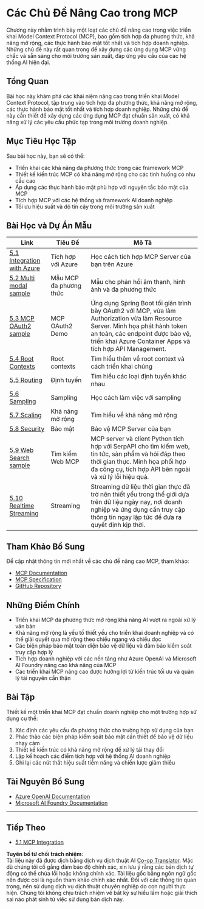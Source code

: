 <!--
CO_OP_TRANSLATOR_METADATA:
{
  "original_hash": "adaf47734a5839447b5c60a27120fbaf",
  "translation_date": "2025-06-11T16:02:11+00:00",
  "source_file": "05-AdvancedTopics/README.md",
  "language_code": "vi"
}
-->
# Các Chủ Đề Nâng Cao trong MCP

Chương này nhằm trình bày một loạt các chủ đề nâng cao trong việc triển khai Model Context Protocol (MCP), bao gồm tích hợp đa phương thức, khả năng mở rộng, các thực hành bảo mật tốt nhất và tích hợp doanh nghiệp. Những chủ đề này rất quan trọng để xây dựng các ứng dụng MCP vững chắc và sẵn sàng cho môi trường sản xuất, đáp ứng yêu cầu của các hệ thống AI hiện đại.

## Tổng Quan

Bài học này khám phá các khái niệm nâng cao trong triển khai Model Context Protocol, tập trung vào tích hợp đa phương thức, khả năng mở rộng, các thực hành bảo mật tốt nhất và tích hợp doanh nghiệp. Những chủ đề này cần thiết để xây dựng các ứng dụng MCP đạt chuẩn sản xuất, có khả năng xử lý các yêu cầu phức tạp trong môi trường doanh nghiệp.

## Mục Tiêu Học Tập

Sau bài học này, bạn sẽ có thể:

- Triển khai các khả năng đa phương thức trong các framework MCP
- Thiết kế kiến trúc MCP có khả năng mở rộng cho các tình huống có nhu cầu cao
- Áp dụng các thực hành bảo mật phù hợp với nguyên tắc bảo mật của MCP
- Tích hợp MCP với các hệ thống và framework AI doanh nghiệp
- Tối ưu hiệu suất và độ tin cậy trong môi trường sản xuất

## Bài Học và Dự Án Mẫu

| Link | Tiêu Đề | Mô Tả |
|------|---------|-------|
| [5.1 Integration with Azure](./mcp-integration/README.md) | Tích hợp với Azure | Học cách tích hợp MCP Server của bạn trên Azure |
| [5.2 Multi modal sample](./mcp-multi-modality/README.md) | Mẫu MCP đa phương thức | Mẫu cho phản hồi âm thanh, hình ảnh và đa phương thức |
| [5.3 MCP OAuth2 sample](../../../05-AdvancedTopics/mcp-oauth2-demo) | MCP OAuth2 Demo | Ứng dụng Spring Boot tối giản trình bày OAuth2 với MCP, vừa làm Authorization vừa làm Resource Server. Minh họa phát hành token an toàn, các endpoint được bảo vệ, triển khai Azure Container Apps và tích hợp API Management. |
| [5.4 Root Contexts](./mcp-root-contexts/README.md) | Root contexts | Tìm hiểu thêm về root context và cách triển khai chúng |
| [5.5 Routing](./mcp-routing/README.md) | Định tuyến | Tìm hiểu các loại định tuyến khác nhau |
| [5.6 Sampling](./mcp-sampling/README.md) | Sampling | Học cách làm việc với sampling |
| [5.7 Scaling](./mcp-scaling/README.md) | Khả năng mở rộng | Tìm hiểu về khả năng mở rộng |
| [5.8 Security](./mcp-security/README.md) | Bảo mật | Bảo vệ MCP Server của bạn |
| [5.9 Web Search sample](./web-search-mcp/README.md) | Tìm kiếm Web MCP | MCP server và client Python tích hợp với SerpAPI cho tìm kiếm web, tin tức, sản phẩm và hỏi đáp theo thời gian thực. Minh họa phối hợp đa công cụ, tích hợp API bên ngoài và xử lý lỗi hiệu quả. |
| [5.10 Realtime Streaming](./mcp-realtimestreaming/README.md) | Streaming | Streaming dữ liệu thời gian thực đã trở nên thiết yếu trong thế giới dựa trên dữ liệu ngày nay, nơi doanh nghiệp và ứng dụng cần truy cập thông tin ngay lập tức để đưa ra quyết định kịp thời. |

## Tham Khảo Bổ Sung

Để cập nhật thông tin mới nhất về các chủ đề nâng cao MCP, tham khảo:
- [MCP Documentation](https://modelcontextprotocol.io/)
- [MCP Specification](https://spec.modelcontextprotocol.io/)
- [GitHub Repository](https://github.com/modelcontextprotocol)

## Những Điểm Chính

- Triển khai MCP đa phương thức mở rộng khả năng AI vượt ra ngoài xử lý văn bản
- Khả năng mở rộng là yếu tố thiết yếu cho triển khai doanh nghiệp và có thể giải quyết qua mở rộng theo chiều ngang và chiều dọc
- Các biện pháp bảo mật toàn diện bảo vệ dữ liệu và đảm bảo kiểm soát truy cập hợp lý
- Tích hợp doanh nghiệp với các nền tảng như Azure OpenAI và Microsoft AI Foundry nâng cao khả năng của MCP
- Các triển khai MCP nâng cao được hưởng lợi từ kiến trúc tối ưu và quản lý tài nguyên cẩn thận

## Bài Tập

Thiết kế một triển khai MCP đạt chuẩn doanh nghiệp cho một trường hợp sử dụng cụ thể:

1. Xác định các yêu cầu đa phương thức cho trường hợp sử dụng của bạn
2. Phác thảo các biện pháp kiểm soát bảo mật cần thiết để bảo vệ dữ liệu nhạy cảm
3. Thiết kế kiến trúc có khả năng mở rộng để xử lý tải thay đổi
4. Lập kế hoạch các điểm tích hợp với hệ thống AI doanh nghiệp
5. Ghi lại các nút thắt hiệu suất tiềm năng và chiến lược giảm thiểu

## Tài Nguyên Bổ Sung

- [Azure OpenAI Documentation](https://learn.microsoft.com/en-us/azure/ai-services/openai/)
- [Microsoft AI Foundry Documentation](https://learn.microsoft.com/en-us/ai-services/)

---

## Tiếp Theo

- [5.1 MCP Integration](./mcp-integration/README.md)

**Tuyên bố từ chối trách nhiệm**:  
Tài liệu này đã được dịch bằng dịch vụ dịch thuật AI [Co-op Translator](https://github.com/Azure/co-op-translator). Mặc dù chúng tôi cố gắng đảm bảo độ chính xác, xin lưu ý rằng các bản dịch tự động có thể chứa lỗi hoặc không chính xác. Tài liệu gốc bằng ngôn ngữ gốc nên được coi là nguồn tham khảo chính xác nhất. Đối với các thông tin quan trọng, nên sử dụng dịch vụ dịch thuật chuyên nghiệp do con người thực hiện. Chúng tôi không chịu trách nhiệm về bất kỳ sự hiểu lầm hoặc giải thích sai nào phát sinh từ việc sử dụng bản dịch này.